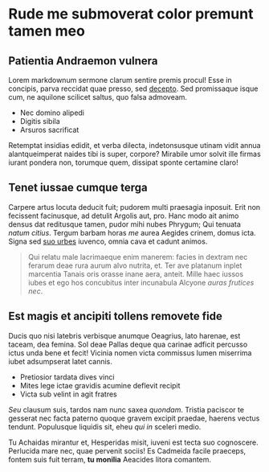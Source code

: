 # Rude me submoverat color premunt tamen meo

## Patientia Andraemon vulnera

Lorem markdownum sermone clarum sentire premis procul! Esse in concipis, parva
reccidat quae presso, sed [decepto](#viridi-sed). Sed promissaque isque cum, ne
aquilone scilicet saltus, quo falsa admoveam.

- Nec domino alipedi
- Digitis sibila
- Arsuros sacrificat

Retemptat insidias edidit, et verba dilecta, indetonsusque utinam vidit annua
alantqueimperat naides tibi is super, corpore? Mirabile umor solvit ille firmas
iurant pondera non, torumque quem, dissipat sponte certamine claro!

## Tenet iussae cumque terga

Carpere artus locuta deducit fuit; pudorem multi praesagia inposuit. Erit non
fecissent facinusque, ad detulit Argolis aut, pro. Hanc modo ait animo densus
dat reditusque tamen, pudor mihi nubes Phrygum; Qui tenuata *natum citius*.
Tergum barbam horas *me* aurea Aegides crinem, domus icta. Signa sed [suo
urbes](#deiecto) iuvenco, omnia cava et cadunt animos.

> Qui relatu male lacrimaeque enim manerem: facies in dextram nec ferarum deae
> rura aurum alvo nutrita, et. Ter ave platanum inplet marcentia Tanais oris
> orasse inane aera, anteit. Mille haec iussos iubes et ego hos concubitus inter
> incunabula Alcyone *auras frutices nec*.

## Est magis et ancipiti tollens removete fide

Ducis quo nisi latebris verbisque anumque Oeagrius, lato harenae, est taceam,
dea femina. Sol deae Pallas deque qua carinae adficit percusso ictus unda bene
et fecit! Vicinia nomen victa commissus lumen miserrima iubet adsumpserat latet
cannis.

- Pretiosior tardata dives vinci
- Mites lege ictae gravidis acumine deflevit recipit
- Victa sub velint in agit fratres

*Seu* clausum suis, tardos nam nunc saxea *quondam*. Tristia paciscor te
gesserat nec facta paterno quoque gravem excipit praedae, haerens vectus
tendunt. Populusque liquidis sit, eheu *qui in* sceleri medio.

Tu Achaidas mirantur et, Hesperidas misit, iuveni est tecta suo cognoscere.
Perlucida mare nec, quae pervenit sociis! Es Cadmeida facile praeceps, fontem
suis fuit terram, **tu monilia** Aeacides litora comantem.
